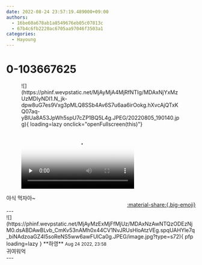 ```yaml
---
date: 2022-08-24 23:57:19.489000+09:00
authors:
  - 16be60a678ab1a8549676eb05c07813c
  - 67b4c6fb2220ac6705aa97046f3503a1
categories:
  - Hayoung
---
```


# 0-103667625

<div class="post-container" markdown="1">
<div class="content-container md-sidebar__scrollwrap" markdown="1">


<figure markdown="1">
![](https://phinf.wevpstatic.net/MjAyMjA4MjRfNTIg/MDAxNjYxMzUzMDIyNDI1.N_jk-dpw8uG7es9Vxg3pMLQ8SSb4Av6S7u6aa6irOokg.hXvcAjQTxKQ07aq-yBlUa8A53JpWh5spU7cZP1BQ5L4g.JPEG/20220805_190140.jpg){ loading=lazy onclick="openFullscreen(this)"}
</figure>


<figure markdown="1">
<video controls="controls" preload="none" poster="/assets/videos/weverse_2-52368-thumb.jpg">
<source src="/assets/videos/weverse_2-52368.mp4#t=1" type="video/mp4">
Your browser does not support the video tag.
</video>
</figure>
야식 먹자아~

</div>
</div>

<div style="text-align: right;" markdown="1">
<a href="https://weverse.io/fromis9/fanpost/0-103667625" style="text-align: right;">:material-share:{.big-emoji}</a>
</div>
---

<div class="comments-container md-sidebar__scrollwrap" markdown="1">
<div class="comment" markdown="1">
<div class='id-container' markdown="1">
![](https://phinf.wevpstatic.net/MjAyMzExMjFfMjUz/MDAxNzAwNTQzODEzNjM0.dsABDAwBLvb_CmKv53nAMh0x44CV1NvJRUsHloAtzVEg.spqUAHYle7q_biNAdzoaGZ4l5soReNS5ww6awFUlCa0g.JPEG/image.jpg?type=s72){ pfp loading=lazy }
**<span class="artist">하영</span>** <small>Aug 24 2022, 23:58</small><br>
</div>
<div class='comment-body' markdown="1">
귀여워억
</div>
</div>
</div>
---
